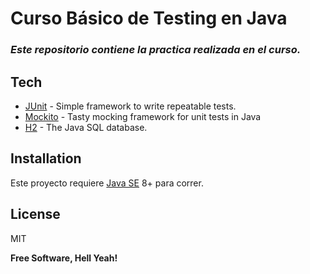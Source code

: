 # Curso Básico de Testing en Java

### _Este repositorio contiene la practica realizada en el curso._

## Tech

- [JUnit] - Simple framework to write repeatable tests.
- [Mockito] - Tasty mocking framework for unit tests in Java
- [H2] - The Java SQL database.

## Installation

Este proyecto requiere [Java SE](https://www.oracle.com/java/technologies/javase/javase8-archive-downloads.html) 8+ para correr.

## License

MIT

**Free Software, Hell Yeah!**

[//]: # "These are reference links used in the body of this note and get stripped out when the markdown processor does its job. There is no need to format nicely because it shouldn't be seen. Thanks SO - http://stackoverflow.com/questions/4823468/store-comments-in-markdown-syntax"
[JUnit]: https://junit.org/junit4/
[Mockito]: https://site.mockito.org/
[H2]: https://www.h2database.com/html/main.html
